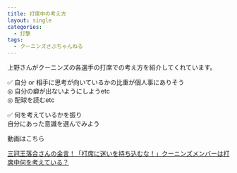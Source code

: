 ```yaml
---
title: 打席中の考え方
layout: single
categories:
  - 打撃
tags:
  - クーニンズさぶちゃんねる
---
```


上野さんがクーニンズの各選手の打席での考え方を紹介してくれています。

✅ 自分 or 相手に思考が向いているかの比重が個人事にありそう  
◎ 自分の癖が出ないようにしようetc  
◎ 配球を読むetc

✅ 何を考えているかを振り  
自分にあった意識を選んでみよう

動画はこちら
<!--<iframe width="560" height="315" src="https://www.youtube.com/embed/dDopAKBke8g" frameborder="0" allow="accelerometer; autoplay; encrypted-media; gyroscope; picture-in-picture" allowfullscreen></iframe>-->

[三冠王落合さんの金言！「打席に迷いを持ち込むな！」クーニンズメンバーは打席中何を考えている？](https://youtu.be/dDopAKBke8g)